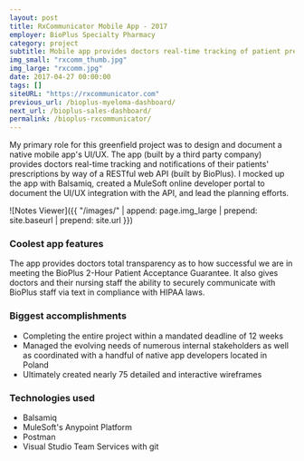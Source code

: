 ```yaml
---
layout: post
title: RxCommunicator Mobile App - 2017
employer: BioPlus Specialty Pharmacy
category: project
subtitle: Mobile app provides doctors real-time tracking of patient prescriptions
img_small: "rxcomm_thumb.jpg"
img_large: "rxcomm.jpg"
date: 2017-04-27 00:00:00
tags: []
siteURL: "https://rxcommunicator.com"
previous_url: /bioplus-myeloma-dashboard/
next_url: /bioplus-sales-dashboard/
permalink: /bioplus-rxcommunicator/
---
```

My primary role for this greenfield project was to design and document a native mobile app's UI/UX. The app (built by a third party company) provides doctors real-time tracking and notifications of their patients' prescriptions by way of a RESTful web API (built by BioPlus). I mocked up the app with Balsamiq, created a MuleSoft online developer portal to document the UI/UX integration with the API, and lead the planning efforts.       

![Notes Viewer]({{ "/images/" | append: page.img_large | prepend: site.baseurl | prepend: site.url  }})

### Coolest app features
The app provides doctors total transparency as to how successful we are in meeting the BioPlus 2-Hour Patient Acceptance Guarantee. It also gives doctors and their nursing staff the ability to securely communicate with BioPlus staff via text in compliance with HIPAA laws.

### Biggest accomplishments
* Completing the entire project within a mandated deadline of 12 weeks
* Managed the evolving needs of numerous internal stakeholders as well as coordinated with a handful of native app developers located in Poland
* Ultimately created nearly 75 detailed and interactive wireframes

### Technologies used
* Balsamiq
* MuleSoft's Anypoint Platform
* Postman
* Visual Studio Team Services with git
